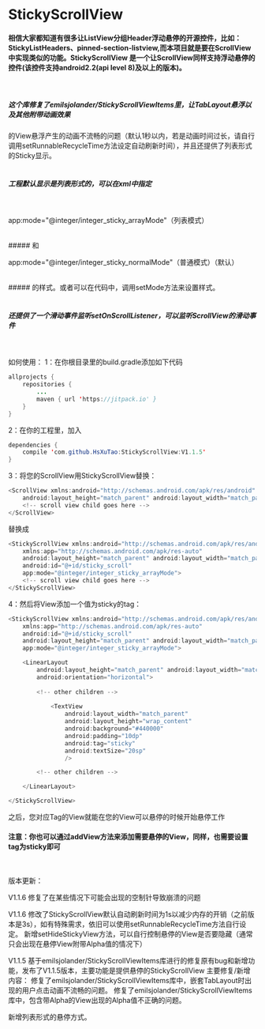 # StickyScrollView
#### 相信大家都知道有很多让ListView分组Header浮动悬停的开源控件，比如：StickyListHeaders、pinned-section-listview,而本项目就是要在ScrollView中实现类似的功能。StickyScrollView 是一个让ScrollView同样支持浮动悬停的控件(该控件支持android2.2(api level 8)及以上的版本)。
</br>


##### 这个库修复了emilsjolander/StickyScrollViewItems里，让TabLayout悬浮以及其他附带动画效果
的View悬浮产生的动画不流畅的问题（默认1秒以内，若是动画时间过长，请自行调用setRunnableRecycleTime方法设定自动刷新时间），并且还提供了列表形式的Sticky显示。</br></br>

##### 工程默认显示是列表形式的，可以在xml中指定 
 </br>

app:mode="@integer/integer_sticky_arrayMode"（列表模式）

</br>
##### 和
</br>

app:mode="@integer/integer_sticky_normalMode"（普通模式）（默认）

</br>
##### 的样式。或者可以在代码中，调用setMode方法来设置样式。</br></br>


##### 还提供了一个滑动事件监听setOnScrollListener，可以监听ScrollView的滑动事件
</br>

如何使用：
1：在你根目录里的build.gradle添加如下代码
```java
allprojects {
    repositories {
        ...
        maven { url 'https://jitpack.io' }
    }
}
```


2：在你的工程里，加入
```java
dependencies {
    compile 'com.github.HsXuTao:StickyScrollView:V1.1.5'
}
```

3：将您的ScrollView用StickyScrollView替换：
```java
<ScrollView xmlns:android="http://schemas.android.com/apk/res/android"
    android:layout_height="match_parent" android:layout_width="match_parent">
    <!-- scroll view child goes here -->
</ScrollView>
```

替换成
```java
<StickyScrollView xmlns:android="http://schemas.android.com/apk/res/android"
    xmlns:app="http://schemas.android.com/apk/res-auto"
    android:layout_height="match_parent" android:layout_width="match_parent"
    android:id="@+id/sticky_scroll"
    app:mode="@integer/integer_sticky_arrayMode">
    <!-- scroll view child goes here -->
</StickyScrollView>
```


4：然后将View添加一个值为sticky的tag：
```java
<StickyScrollView xmlns:android="http://schemas.android.com/apk/res/android"
    xmlns:app="http://schemas.android.com/apk/res-auto"
    android:id="@+id/sticky_scroll"
    android:layout_height="match_parent" android:layout_width="match_parent"
    app:mode="@integer/integer_sticky_arrayMode">

    <LinearLayout 
        android:layout_height="match_parent" android:layout_width="match_parent" 
        android:orientation="horizontal">
        
        <!-- other children -->
        
            <TextView
                android:layout_width="match_parent"
                android:layout_height="wrap_content"
                android:background="#440000"
                android:padding="10dp"
                android:tag="sticky"
                android:textSize="20sp"
                />

        <!-- other children -->

    </LinearLayout>

</StickyScrollView>
```

之后，您对应Tag的View就能在您的View可以悬停的时候开始悬停工作

#### 注意：你也可以通过addView方法来添加需要悬停的View，同样，也需要设置tag为sticky即可

</br>


版本更新：

V1.1.6
修复了在某些情况下可能会出现的空制针导致崩溃的问题

V1.1.6
修改了StickyScrollView默认自动刷新时间为1s以减少内存的开销（之前版本是3s），如有特殊需求，依旧可以使用setRunnableRecycleTime方法自行设定。
新增setHideStickyView方法，可以自行控制悬停的View是否要隐藏（通常只会出现在悬停View附带Alpha值的情况下）

V1.1.5
基于emilsjolander/StickyScrollViewItems库进行的修复原有bug和新增功能，发布了V1.1.5版本，主要功能是提供悬停的StickyScrollView
主要修复/新增内容：
修复了emilsjolander/StickyScrollViewItems库中，嵌套TabLayout时出现的用户点击动画不流畅的问题。
修复了emilsjolander/StickyScrollViewItems库中，包含带Alpha的View出现的Alpha值不正确的问题。

新增列表形式的悬停方式。